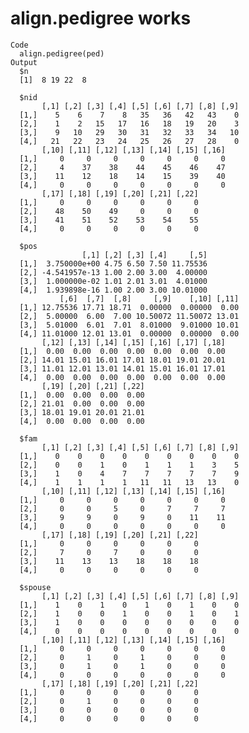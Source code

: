 # align.pedigree works

    Code
      align.pedigree(ped)
    Output
      $n
      [1]  8 19 22  8
      
      $nid
           [,1] [,2] [,3] [,4] [,5] [,6] [,7] [,8] [,9]
      [1,]    5    6    7    8   35   36   42   43    0
      [2,]    1    2   15   17   16   18   19   20    3
      [3,]    9   10   29   30   31   32   33   34   10
      [4,]   21   22   23   24   25   26   27   28    0
           [,10] [,11] [,12] [,13] [,14] [,15] [,16]
      [1,]     0     0     0     0     0     0     0
      [2,]     4    37    38    44    45    46    47
      [3,]    11    12    18    14    15    39    40
      [4,]     0     0     0     0     0     0     0
           [,17] [,18] [,19] [,20] [,21] [,22]
      [1,]     0     0     0     0     0     0
      [2,]    48    50    49     0     0     0
      [3,]    41    51    52    53    54    55
      [4,]     0     0     0     0     0     0
      
      $pos
                    [,1] [,2] [,3] [,4]     [,5]
      [1,]  3.750000e+00 4.75 6.50 7.50 11.75536
      [2,] -4.541957e-13 1.00 2.00 3.00  4.00000
      [3,]  1.000000e-02 1.01 2.01 3.01  4.01000
      [4,]  1.939898e-16 1.00 2.00 3.00 10.01000
               [,6]  [,7]  [,8]     [,9]    [,10] [,11]
      [1,] 12.75536 17.71 18.71  0.00000  0.00000  0.00
      [2,]  5.00000  6.00  7.00 10.50072 11.50072 13.01
      [3,]  5.01000  6.01  7.01  8.01000  9.01000 10.01
      [4,] 11.01000 12.01 13.01  0.00000  0.00000  0.00
           [,12] [,13] [,14] [,15] [,16] [,17] [,18]
      [1,]  0.00  0.00  0.00  0.00  0.00  0.00  0.00
      [2,] 14.01 15.01 16.01 17.01 18.01 19.01 20.01
      [3,] 11.01 12.01 13.01 14.01 15.01 16.01 17.01
      [4,]  0.00  0.00  0.00  0.00  0.00  0.00  0.00
           [,19] [,20] [,21] [,22]
      [1,]  0.00  0.00  0.00  0.00
      [2,] 21.01  0.00  0.00  0.00
      [3,] 18.01 19.01 20.01 21.01
      [4,]  0.00  0.00  0.00  0.00
      
      $fam
           [,1] [,2] [,3] [,4] [,5] [,6] [,7] [,8] [,9]
      [1,]    0    0    0    0    0    0    0    0    0
      [2,]    0    0    1    0    1    1    1    3    5
      [3,]    1    0    4    7    7    7    7    7    9
      [4,]    1    1    1    1   11   11   13   13    0
           [,10] [,11] [,12] [,13] [,14] [,15] [,16]
      [1,]     0     0     0     0     0     0     0
      [2,]     0     0     5     0     7     7     7
      [3,]     9     9     0     9     0    11    11
      [4,]     0     0     0     0     0     0     0
           [,17] [,18] [,19] [,20] [,21] [,22]
      [1,]     0     0     0     0     0     0
      [2,]     7     0     7     0     0     0
      [3,]    11    13    13    18    18    18
      [4,]     0     0     0     0     0     0
      
      $spouse
           [,1] [,2] [,3] [,4] [,5] [,6] [,7] [,8] [,9]
      [1,]    1    0    1    0    1    0    1    0    0
      [2,]    1    0    0    1    0    0    1    0    1
      [3,]    1    0    0    0    0    0    0    0    0
      [4,]    0    0    0    0    0    0    0    0    0
           [,10] [,11] [,12] [,13] [,14] [,15] [,16]
      [1,]     0     0     0     0     0     0     0
      [2,]     0     1     0     1     0     0     0
      [3,]     0     1     0     1     0     0     0
      [4,]     0     0     0     0     0     0     0
           [,17] [,18] [,19] [,20] [,21] [,22]
      [1,]     0     0     0     0     0     0
      [2,]     0     1     0     0     0     0
      [3,]     0     0     0     0     0     0
      [4,]     0     0     0     0     0     0
      


